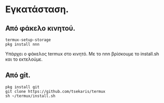 # Εγκατάσταση.

## Από φάκελο κινητού.

```
termux-setup-storage
pkg install nnn
```
Υπάρχει ο φάκελος termux στο κινητό. Με το nnn βρίσκουμε το install.sh και το εκτελούμε.

## Από git.

```
pkg install git
git clone https://github.com/tsekaris/termux
sh ~/termux/install.sh
```
